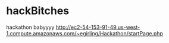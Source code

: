 # hackBitches
hackathon babyyyy
http://ec2-54-153-91-49.us-west-1.compute.amazonaws.com/~egirling/Hackathon/startPage.php
